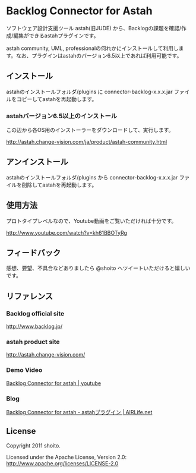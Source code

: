 Backlog Connector for Astah  
============================
ソフトウェア設計支援ツール astah(旧JUDE) から、Backlogの課題を確認/作成/編集ができるastahプラグインです。

astah community, UML, professionalの何れかにインストールして利用します。なお、プラグインはastahのバージョン6.5以上であれば利用可能です。

インストール
---
astahのインストールフォルダ/plugins に connector-backlog-x.x.x.jar ファイルをコピーしてastahを再起動します。

### astahバージョン6.5以上のインストール
この辺から各OS用のインストーラーをダウンロードして、実行します。

http://astah.change-vision.com/ja/product/astah-community.html

アンインストール
---
astahのインストールフォルダ/plugins から connector-backlog-x.x.x.jar ファイルを削除してastahを再起動します。

使用方法
---
プロトタイプレベルなので、Youtube動画をご覧いただければ十分です。

http://www.youtube.com/watch?v=kh61BBOTyRg

フィードバック
---
感想、要望、不具合などありましたら @shoito へツイートいただけると嬉しいです。

リファレンス
---

### Backlog official site
http://www.backlog.jp/

### astah product site
http://astah.change-vision.com/

### Demo Video
[Backlog Connector for astah | youtube](http://www.youtube.com/watch?v=kh61BBOTyRg)

### Blog
[Backlog Connector for astah - astahプラグイン | AIRLife.net](http://blog.air-life.net/2011/11/backlog-connector-for-astah.html)

License
---
Copyright 2011 shoito.

Licensed under the Apache License, Version 2.0: http://www.apache.org/licenses/LICENSE-2.0